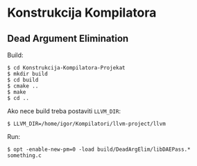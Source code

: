 # Konstrukcija Kompilatora

## Dead Argument Elimination


Build:

    $ cd Konstrukcija-Kompilatora-Projekat
    $ mkdir build
    $ cd build
    $ cmake ..
    $ make
    $ cd ..

Ako nece build treba postaviti `LLVM_DIR`:

    $ LLVM_DIR=/home/igor/Kompilatori/llvm-project/llvm

Run:

    $ opt -enable-new-pm=0 -load build/DeadArgElim/libDAEPass.* something.c

